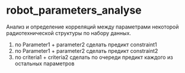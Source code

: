 # robot_parameters_analyse
Анализ и определение корреляций между параметрами некоторой радиотехнической структуры по набору данных.


1. по Parameter1 + parameter2 сделать предикт constraint1
2. по Parameter1 + parameter2 сделать предикт constraint2
3. по criteria1 + criteria2 сделать по очереди предикт каждого из остальных параметров